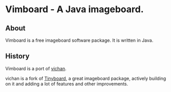 Vimboard - A Java imageboard.
=============================

About
-----
Vimboard is a free imageboard software package. It is written in Java.

History
-------
Vimboard is a port of [vichan](http://github.com/vichan-devel/vichan).

vichan is a fork of [Tinyboard](http://github.com/savetheinternet/Tinyboard),
a great imageboard package, actively building on it and adding a lot of features
and other improvements.
